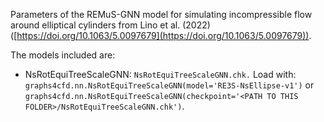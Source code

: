 Parameters of the REMuS-GNN model for simulating incompressible flow around elliptical cylinders from Lino et al. (2022) ([https://doi.org/10.1063/5.0097679](https://doi.org/10.1063/5.0097679)).

The models included are:
- NsRotEquiTreeScaleGNN: `NsRotEquiTreeScaleGNN.chk.` Load with: `graphs4cfd.nn.NsRotEquiTreeScaleGNN(model='RE3S-NsEllipse-v1')` or `graphs4cfd.nn.NsRotEquiTreeScaleGNN(checkpoint='<PATH TO THIS FOLDER>/NsRotEquiTreeScaleGNN.chk')`.
